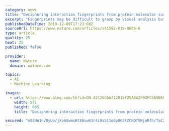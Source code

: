 ```yaml
---
category: news
title: "Deciphering interaction fingerprints from protein molecular surfaces using geometric deep learning"
excerpt: "Fingerprints may be difficult to grasp by visual analysis but could be learned from large-scale datasets. We present MaSIF (molecular surface interaction fingerprinting), a conceptual framework based on a geometric deep learning method to capture fingerprints that are important for specific biomolecular interactions. We showcase MaSIF with ..."
publishedDateTime: 2019-12-09T17:23:00Z
sourceUrl: https://www.nature.com/articles/s41592-019-0666-6
type: article
quality: 25
heat: 25
published: false

provider:
  name: Nature
  domain: nature.com

topics:
  - AI
  - Machine Learning

images:
  - url: https://www.bing.com/th?id=ON.42C26C6A212015F25ABA2F92FC565BAC
    width: 571
    height: 685
    title: "Deciphering interaction fingerprints from protein molecular surfaces using geometric deep learning"

secured: "m88Hu1nVOyUo/jXo6XwmsHt88swK3r4iUs511e0pU65FZCNOfVWjoRfh/TaC2kHLgVc29vXhYt35irxFVKF6hbz8URTQlOltyDISb0Lv81+TY/FP/ybMJCp7mG2Che6HUsLLophVIv8gaRKAgAaiildB61H8uqDwgRfqMTX5FiRCBDx4t4T/98mRjeSToR9wYow4dRxgWTecM9GPUq4tRLKW3jTQNXHB3NHLRZLddcPizrU3zld5NccDrfVojdJQgS63JgHEoZixvIjjfoce6A==;jW5lVwrd5+vwYrkVfEO7yw=="
---
```


